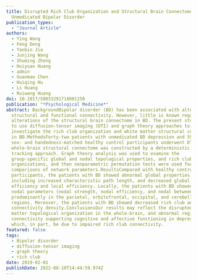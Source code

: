 ```yaml
---
title: Disrupted Rich Club Organization and Structural Brain Connectome in
  Unmedicated Bipolar Disorder
publication_types:
  - "Journal Article"
authors:
  - Ying Wang
  - Feng Deng
  - Yanbin Jia
  - Junjing Wang
  - Shuming Zhong
  - Huiyuan Huang
  - admin
  - Guanmao Chen
  - Huiqing Hu
  - Li Huang
  - Ruiwang Huang
doi: 10.1017/S0033291718001150
publication: "*Psychological Medicine*"
abstract: BackgroundBipolar disorder (BD) has been associated with altered brain
  structural and functional connectivity. However, little is known regarding
  alterations of the structural brain connectome in BD. The present study aimed
  to use diffusion-tensor imaging (DTI) and graph theory approaches to
  investigate the rich club organization and white matter structural connectome
  in BD.MethodsForty-two patients with unmedicated BD depression and 59 age-,
  sex- and handedness-matched healthy control participants underwent DTI. The
  whole-brain structural connectome was constructed by a deterministic fiber
  tracking approach. Graph theory analysis was used to examine the
  group-specific global and nodal topological properties, and rich club
  organizations, and then nonparametric permutation tests were used for group
  comparisons of network parameters.ResultsCompared with healthy control
  participants, the patients with BD showed abnormal global properties,
  including increased characteristic path length, and decreased global
  efficiency and local efficiency. Locally, the patients with BD showed abnormal
  nodal parameters (nodal strength, nodal efficiency, and nodal betweenness)
  predominantly in the parietal, orbitofrontal, occipital, and cerebellar
  regions. Moreover, the patients with BD showed decreased rich club and feeder
  connectivity density.ConclusionsOur results may reflect the disrupted white
  matter topological organization in the whole-brain, and abnormal regional
  connectivity supporting cognitive and affective functioning in depressed BD,
  which, in part, be due to impaired rich club connectivity.
featured: false
tags:
  - Bipolar disorder
  - diffusion-tensor imaging
  - graph theory
  - rich club
date: 2019-02-01
publishDate: 2022-08-10T14:44:59.974Z
---
```


